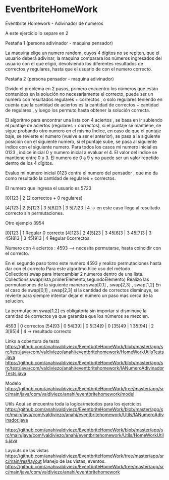 # EventbriteHomeWork
Eventbrite Homework - Adivinador de numeros

A este ejercicio lo separe en 2

Pestaña 1 (persona adivinador - maquina pensador)

La maquina elige un numero random, cuyos 4 dígitos no se repiten, que el usuario deberá adivinar, la maquina comparara los números ingresados del usuario con el que eligió, devolviendo los diferentes resultados de correctos y regulares, hasta que el usuario de con el numero correcto.

Pestaña 2 (persona pensador - maquina adivinador)

Divido el problema en 2  pasos, primero encuentro los números que están contenidos en la solución no necesariamente el correcto, puede ser un numero con resultados regulares + correctos , o solo regulares  teniendo en cuenta que la cantidad de aciertos es la cantidad de correctos + cantidad de regulares , y luego los permuto hasta obtener la solución correcta.

El algoritmo para encontrar una lista con 4 aciertos , se basa en ir subiendo el puntaje de aciertos (regulares + correctos), si el puntaje se mantiene, se sigue probando otro numero en el mismo Indice, en caso de que el puntaje baje, se revierte el numero (vuelve a ser el anterior), se pasa a la siguiente posición con el siguiente numero, si el puntaje sube, se pasa al siguiente indice con el siguiente numero.
Para todos los casos mi numero inicial es 0123 , indice inicial 0 y numero inicial a evaluar el 4. El valor del indice se mantiene entre 0 y 3. El numero de 0 a 9 y no puede ser un valor repetido dentro de los 4 dígitos.

Evaluo mi numero inicial 0123 contra el numero del pensador , que me da como resultado   la cantidad de regulares + correctos.

El numero que ingresa el usuario es 5723

[0]123 | 2 (2 correctos + 0 regulares)

[4]123 | 2
[5]123 | 3
5[6]23 | 3
5[7]23 | 4 -> en este caso llego al resultado correcto sin permutaciones.


Otro ejemplo 3954

[0]123 | 1 Regular 0 correcto
[4]123 | 2
4[5]23 | 3
45[6]3 | 3
45[7]3 | 3
45[8]3 | 3
45[9]3 | 4 Regular 0correctos

Numero con 4 aciertos : 4593 —> necesita permutarse, hasta coincidir con el correcto.

En el segundo paso tomo este numero 4593 y realizo permutaciones hasta dar con el correcto
Para este algoritmo hice uso del método Collections.swap para intercambiar 2 números dentro de una lista.
Collections.swap(lista,primerElemento,segundoElemento)
Realizo las permutaciones de la siguiente manera swap[0,1] , swap[2,3] , swap[1,2] 
En el caso de swap[0,1] , swap[2,3] si la cantidad de correctos disminuye, se revierte para siempre intentar dejar el numero un paso mas cerca de la solucion.

La permutación swap[1,2] es obligatoria sin importar si disminuye la cantidad de correctos ya que garantiza que los números se mezclen.

4593 | 0 correctos
[54]93 | 0
54[39] | 0
5[34]9 | 0
[35]49 | 1
35[94] | 2
3[95]4 | 4  -> resultado correcto 


Links a cobertura de tests
https://github.com/anahivaldiviezo/EventbriteHomeWork/blob/master/app/src/test/java/com/valdiviezo/anahi/eventbritehomework/HomeWorkUtilsTests.java
https://github.com/anahivaldiviezo/EventbriteHomeWork/blob/master/app/src/test/java/com/valdiviezo/anahi/eventbritehomework/IANumeroAdivinadorTests.java

Modelo
https://github.com/anahivaldiviezo/EventbriteHomeWork/tree/master/app/src/main/java/com/valdiviezo/anahi/eventbritehomework/model

Utils
Aqui se encuentra toda la logica/metodos para los ejercicios
https://github.com/anahivaldiviezo/EventbriteHomeWork/blob/master/app/src/main/java/com/valdiviezo/anahi/eventbritehomework/Utils/IANumeroAdivinador.java

https://github.com/anahivaldiviezo/EventbriteHomeWork/blob/master/app/src/main/java/com/valdiviezo/anahi/eventbritehomework/Utils/HomeWorkUtils.java

Layouts de las vistas 
https://github.com/anahivaldiviezo/EventbriteHomeWork/tree/master/app/src/main/res/layout
Manejo de las vistas, eventos.
https://github.com/anahivaldiviezo/EventbriteHomeWork/tree/master/app/src/main/java/com/valdiviezo/anahi/eventbritehomework


